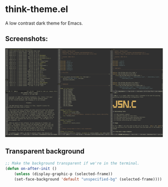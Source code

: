 # think-theme.el

A low contrast dark theme for Emacs.

## Screenshots:

![Classic Theme](https://raw.githubusercontent.com/VernonGrant/think-theme.el/master/img/think-theme.jpg "Think theme for Emacs")

## Transparent background

```lisp
;; Make the background transparent if we're in the terminal.
(defun on-after-init ()
    (unless (display-graphic-p (selected-frame))
    (set-face-background 'default "unspecified-bg" (selected-frame))))
```
